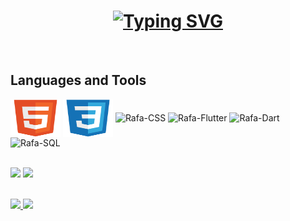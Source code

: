 <h1 align="center">
<a href="https://git.io/typing-svg"><img src="https://readme-typing-svg.herokuapp.com?font=Source+Code+Pro&size=60&duration=3000&pause=1000&color=F27289&center=true&vCenter=true&random=false&width=1000&height=80&lines=Rafael+Dias;Web+and+Mobile+developer" alt="Typing SVG" /></a></h1>

<div style="display: inline_block"><br>
  <h2>Languages and Tools</h2>
  <img align="center" alt="Rafa-HTML" height="60" width="80" src="https://raw.githubusercontent.com/devicons/devicon/master/icons/html5/html5-original.svg">
  <img align="center" alt="Rafa-CSS" height="60" width="80" src="https://raw.githubusercontent.com/devicons/devicon/master/icons/css3/css3-original.svg">
  <img align="center" alt="Rafa-CSS" height="60" width="80" src="https://www.vectorlogo.zone/logos/git-scm/git-scm-icon.svg"">
  <img align="center" alt="Rafa-Flutter" height="60" width="80" src="https://cdn.jsdelivr.net/gh/devicons/devicon/icons/flutter/flutter-original.svg">
  <img align="center" alt="Rafa-Dart" height="60" width="80" src="https://cdn.jsdelivr.net/gh/devicons/devicon/icons/dart/dart-original.svg">
  <img align="center" alt="Rafa-SQL" height="60" width="80" src="https://cdn.jsdelivr.net/gh/devicons/devicon/icons/mysql/mysql-original.svg">
          
</div>
  <br>
<div>
  
   <a href = "mailto:devrafaelferreiradias@gmail.com"><img src="https://img.shields.io/badge/-Gmail-%23333?style=for-the-badge&logo=gmail&logoColor=white" target="_blank"></a>
   <a href="https://instagram.com/this.rafa" target="_blank"><img src="https://img.shields.io/badge/-Instagram-%23E4405F?style=for-the-badge&logo=instagram&logoColor=white" target="_blank"></a>
</div>
<br>
 <div>
  <a href="https://github.com/devRafaelDias">
  <img height="250em" src="https://github-readme-stats.vercel.app/api?username=devRafaelDias&show_icons=true&theme=tokyonight&include_all_commits=true&count_private=true"/>
  <img width="60%" src="https://github-readme-stats.vercel.app/api/top-langs/?username=devRafaelDias&layout=compact&langs_count=16&theme=tokyonight"/>
</div>
